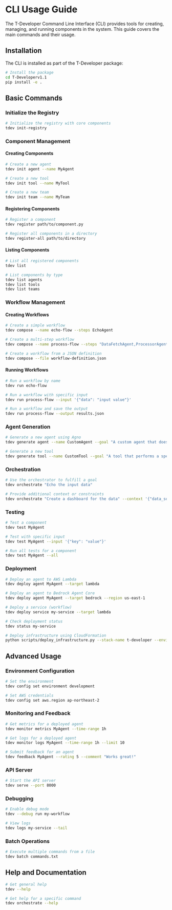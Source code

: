 # CLI Usage Guide

The T-Developer Command Line Interface (CLI) provides tools for creating, managing, and running components in the system. This guide covers the main commands and their usage.

## Installation

The CLI is installed as part of the T-Developer package:

```bash
# Install the package
cd T-Developerv1.1
pip install -e .
```

## Basic Commands

### Initialize the Registry

```bash
# Initialize the registry with core components
tdev init-registry
```

### Component Management

#### Creating Components

```bash
# Create a new agent
tdev init agent --name MyAgent

# Create a new tool
tdev init tool --name MyTool

# Create a new team
tdev init team --name MyTeam
```

#### Registering Components

```bash
# Register a component
tdev register path/to/component.py

# Register all components in a directory
tdev register-all path/to/directory
```

#### Listing Components

```bash
# List all registered components
tdev list

# List components by type
tdev list agents
tdev list tools
tdev list teams
```

### Workflow Management

#### Creating Workflows

```bash
# Create a simple workflow
tdev compose --name echo-flow --steps EchoAgent

# Create a multi-step workflow
tdev compose --name process-flow --steps "DataFetchAgent,ProcessorAgent,OutputAgent"

# Create a workflow from a JSON definition
tdev compose --file workflow-definition.json
```

#### Running Workflows

```bash
# Run a workflow by name
tdev run echo-flow

# Run a workflow with specific input
tdev run process-flow --input '{"data": "input value"}'

# Run a workflow and save the output
tdev run process-flow --output results.json
```

### Agent Generation

```bash
# Generate a new agent using Agno
tdev generate agent --name CustomAgent --goal "A custom agent that does something specific"

# Generate a new tool
tdev generate tool --name CustomTool --goal "A tool that performs a specific operation"
```

### Orchestration

```bash
# Use the orchestrator to fulfill a goal
tdev orchestrate "Echo the input data"

# Provide additional context or constraints
tdev orchestrate "Create a dashboard for the data" --context '{"data_source": "api", "format": "web"}'
```

### Testing

```bash
# Test a component
tdev test MyAgent

# Test with specific input
tdev test MyAgent --input '{"key": "value"}'

# Run all tests for a component
tdev test MyAgent --all
```

### Deployment

```bash
# Deploy an agent to AWS Lambda
tdev deploy agent MyAgent --target lambda

# Deploy an agent to Bedrock Agent Core
tdev deploy agent MyAgent --target bedrock --region us-east-1

# Deploy a service (workflow)
tdev deploy service my-service --target lambda

# Check deployment status
tdev status my-service

# Deploy infrastructure using CloudFormation
python scripts/deploy_infrastructure.py --stack-name t-developer --environment dev
```

## Advanced Usage

### Environment Configuration

```bash
# Set the environment
tdev config set environment development

# Set AWS credentials
tdev config set aws.region ap-northeast-2
```

### Monitoring and Feedback

```bash
# Get metrics for a deployed agent
tdev monitor metrics MyAgent --time-range 1h

# Get logs for a deployed agent
tdev monitor logs MyAgent --time-range 1h --limit 10

# Submit feedback for an agent
tdev feedback MyAgent --rating 5 --comment "Works great!"
```

### API Server

```bash
# Start the API server
tdev serve --port 8000
```

### Debugging

```bash
# Enable debug mode
tdev --debug run my-workflow

# View logs
tdev logs my-service --tail
```

### Batch Operations

```bash
# Execute multiple commands from a file
tdev batch commands.txt
```

## Help and Documentation

```bash
# Get general help
tdev --help

# Get help for a specific command
tdev orchestrate --help
```